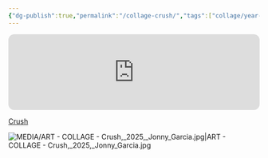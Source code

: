 ```yaml
---
{"dg-publish":true,"permalink":"/collage-crush/","tags":["collage/year-2025","c/colour-black","c/man","c/yell","c/colour-red","c/colour-white","c/building","c/falling-to-pieces","c/cat"],"created":"2025-05-30T10:36:09.088-04:00","updated":"2025-09-09T13:56:42.267-04:00"}
---
```



<iframe style="border-radius:12px" src="https://open.spotify.com/embed/track/2nLtzopw4rPReszdYBJU6h?utm_source=generator" width="100%" height="152" frameBorder="0" allowfullscreen="" allow="autoplay; clipboard-write; encrypted-media; fullscreen; picture-in-picture" loading="lazy"></iframe>

[Crush](https://www.instagram.com/p/DJ9f-8WRV-U/?utm_source=ig_web_copy_link&igsh=MzRlODBiNWFlZA==)

![MEDIA/ART - COLLAGE - Crush,_2025,_Jonny_Garcia.jpg|ART - COLLAGE - Crush,_2025,_Jonny_Garcia.jpg](/img/user/MEDIA/ART%20-%20COLLAGE%20-%20Crush,_2025,_Jonny_Garcia.jpg)
